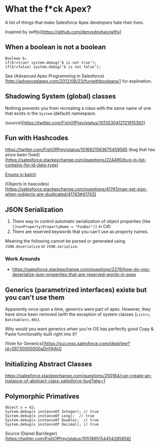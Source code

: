 # What the f*ck Apex?
A list of things that make Salesforce Apex developers hate their lives.

Inspired by (wtfjs)[https://github.com/denysdovhan/wtfjs]

## When a boolean is not a boolean

``` apex
Boolean b;
if(b!=true) system.debug(‘b is not true’);
if(b!=false) system.debug(‘b is not false’);
```

See (Advanced Apex Programming in Salesforce)[http://advancedapex.com/2012/08/23/funwithbooleans/] for explination.


## Shadowing System (global) classes

Nothing prevents you from recreating a class with the same name of one that exists in the `System` (default) namespace.

(source)[https://twitter.com/FishOfPrey/status/1013530412121915392]

## Fun with Hashcodes

https://twitter.com/FishOfPrey/status/1016821563675459585 (bug that has since been fixed)[https://salesforce.stackexchange.com/questions/224490/bug-in-list-contains-for-id-data-type]

[Enums in batch](https://salesforce.stackexchange.com/questions/158557/enums-as-map-keys-dont-work-in-batchable)

(Objects in hascodes)[https://salesforce.stackexchange.com/questions/41741/map-set-size-when-sobjects-are-duplicated/41743#41743]

## JSON Serialization

1. There way to control automatic serialization of object properties (like `[JsonProperty(PropertyName = "FooBar")]` in C#)
2. There are reserved keywords that you can't use as property names.

Meaning the following cannot be parsed or generated using `JSON.deserialize` or `JSON.serialize`.

### Work Arounds
- https://salesforce.stackexchange.com/questions/2276/how-do-you-deserialize-json-properties-that-are-reserved-words-in-apex


## Generics (parametrized interfaces) existe but you can't use them

Apperently once upon a time, generics were part of apex.  However, they have since been removed (with the exception of system classes (`List<>`, `Batchable<>`, etc).  

Why would you want generics when you're OS has perfectly good Copy & Paste functionality built right into it?

(Vote for Generics)[https://success.salesforce.com/ideaView?id=08730000000aDnYAAU]

## Initializing Abstract Classes

https://salesforce.stackexchange.com/questions/250184/can-create-an-instance-of-abstract-class-salesforce-bug?atw=1

## Polymorphic Primatives

``` apex
Object x = 42;
System.debug(x instanceOf Integer); // true
System.debug(x instanceOf Long);  // true
System.debug(x instanceOf Double);  // true
System.debug(x instanceOf Decimal); // true
```

Source (Dainel Barrileger)[https://twitter.com/FishOfPrey/status/1051965154454265856]
